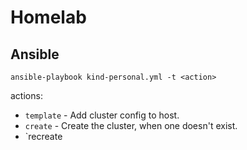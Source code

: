 # Homelab

## Ansible

```
ansible-playbook kind-personal.yml -t <action>
```
actions:
- `template` - Add cluster config to host.
- `create` - Create the cluster, when one doesn't exist.
- `recreate